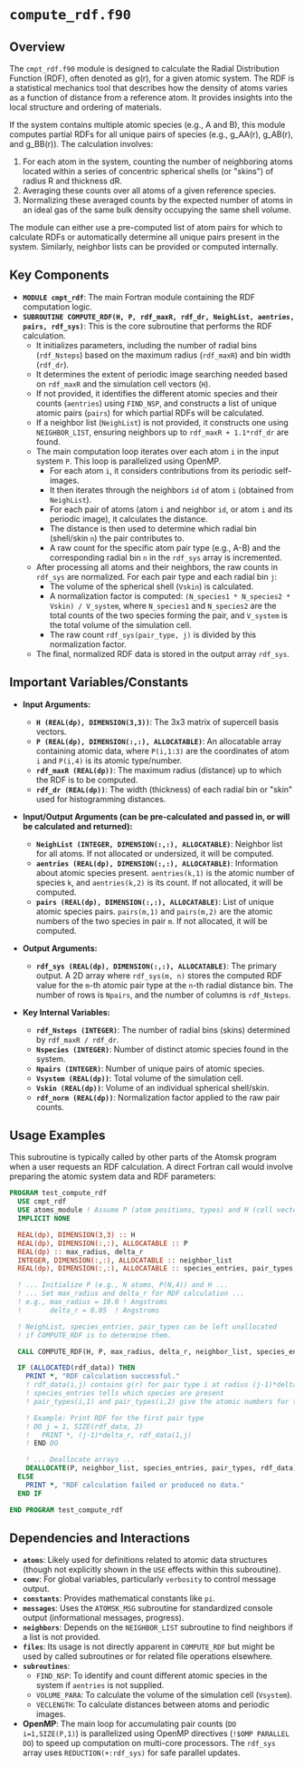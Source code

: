 # `compute_rdf.f90`

## Overview

The `cmpt_rdf.f90` module is designed to calculate the Radial Distribution Function (RDF), often denoted as g(r), for a given atomic system. The RDF is a statistical mechanics tool that describes how the density of atoms varies as a function of distance from a reference atom. It provides insights into the local structure and ordering of materials.

If the system contains multiple atomic species (e.g., A and B), this module computes partial RDFs for all unique pairs of species (e.g., g_AA(r), g_AB(r), and g_BB(r)). The calculation involves:
1.  For each atom in the system, counting the number of neighboring atoms located within a series of concentric spherical shells (or "skins") of radius R and thickness dR.
2.  Averaging these counts over all atoms of a given reference species.
3.  Normalizing these averaged counts by the expected number of atoms in an ideal gas of the same bulk density occupying the same shell volume.

The module can either use a pre-computed list of atom pairs for which to calculate RDFs or automatically determine all unique pairs present in the system. Similarly, neighbor lists can be provided or computed internally.

## Key Components

- **`MODULE cmpt_rdf`**: The main Fortran module containing the RDF computation logic.
- **`SUBROUTINE COMPUTE_RDF(H, P, rdf_maxR, rdf_dr, NeighList, aentries, pairs, rdf_sys)`**: This is the core subroutine that performs the RDF calculation.
    - It initializes parameters, including the number of radial bins (`rdf_Nsteps`) based on the maximum radius (`rdf_maxR`) and bin width (`rdf_dr`).
    - It determines the extent of periodic image searching needed based on `rdf_maxR` and the simulation cell vectors (`H`).
    - If not provided, it identifies the different atomic species and their counts (`aentries`) using `FIND_NSP`, and constructs a list of unique atomic pairs (`pairs`) for which partial RDFs will be calculated.
    - If a neighbor list (`NeighList`) is not provided, it constructs one using `NEIGHBOR_LIST`, ensuring neighbors up to `rdf_maxR + 1.1*rdf_dr` are found.
    - The main computation loop iterates over each atom `i` in the input system `P`. This loop is parallelized using OpenMP.
        - For each atom `i`, it considers contributions from its periodic self-images.
        - It then iterates through the neighbors `id` of atom `i` (obtained from `NeighList`).
        - For each pair of atoms (atom `i` and neighbor `id`, or atom `i` and its periodic image), it calculates the distance.
        - The distance is then used to determine which radial bin (shell/skin `n`) the pair contributes to.
        - A raw count for the specific atom pair type (e.g., A-B) and the corresponding radial bin `n` in the `rdf_sys` array is incremented.
    - After processing all atoms and their neighbors, the raw counts in `rdf_sys` are normalized. For each pair type and each radial bin `j`:
        - The volume of the spherical shell (`Vskin`) is calculated.
        - A normalization factor is computed: `(N_species1 * N_species2 * Vskin) / V_system`, where `N_species1` and `N_species2` are the total counts of the two species forming the pair, and `V_system` is the total volume of the simulation cell.
        - The raw count `rdf_sys(pair_type, j)` is divided by this normalization factor.
    - The final, normalized RDF data is stored in the output array `rdf_sys`.

## Important Variables/Constants

*   **Input Arguments:**
    - **`H (REAL(dp), DIMENSION(3,3))`**: The 3x3 matrix of supercell basis vectors.
    - **`P (REAL(dp), DIMENSION(:,:), ALLOCATABLE)`**: An allocatable array containing atomic data, where `P(i,1:3)` are the coordinates of atom `i` and `P(i,4)` is its atomic type/number.
    - **`rdf_maxR (REAL(dp))`**: The maximum radius (distance) up to which the RDF is to be computed.
    - **`rdf_dr (REAL(dp))`**: The width (thickness) of each radial bin or "skin" used for histogramming distances.

*   **Input/Output Arguments (can be pre-calculated and passed in, or will be calculated and returned):**
    - **`NeighList (INTEGER, DIMENSION(:,:), ALLOCATABLE)`**: Neighbor list for all atoms. If not allocated or undersized, it will be computed.
    - **`aentries (REAL(dp), DIMENSION(:,:), ALLOCATABLE)`**: Information about atomic species present. `aentries(k,1)` is the atomic number of species `k`, and `aentries(k,2)` is its count. If not allocated, it will be computed.
    - **`pairs (REAL(dp), DIMENSION(:,:), ALLOCATABLE)`**: List of unique atomic species pairs. `pairs(m,1)` and `pairs(m,2)` are the atomic numbers of the two species in pair `m`. If not allocated, it will be computed.

*   **Output Arguments:**
    - **`rdf_sys (REAL(dp), DIMENSION(:,:), ALLOCATABLE)`**: The primary output. A 2D array where `rdf_sys(m, n)` stores the computed RDF value for the `m`-th atomic pair type at the `n`-th radial distance bin. The number of rows is `Npairs`, and the number of columns is `rdf_Nsteps`.

*   **Key Internal Variables:**
    - **`rdf_Nsteps (INTEGER)`**: The number of radial bins (skins) determined by `rdf_maxR / rdf_dr`.
    - **`Nspecies (INTEGER)`**: Number of distinct atomic species found in the system.
    - **`Npairs (INTEGER)`**: Number of unique pairs of atomic species.
    - **`Vsystem (REAL(dp))`**: Total volume of the simulation cell.
    - **`Vskin (REAL(dp))`**: Volume of an individual spherical shell/skin.
    - **`rdf_norm (REAL(dp))`**: Normalization factor applied to the raw pair counts.

## Usage Examples

This subroutine is typically called by other parts of the Atomsk program when a user requests an RDF calculation. A direct Fortran call would involve preparing the atomic system data and RDF parameters:

```fortran
PROGRAM test_compute_rdf
  USE cmpt_rdf
  USE atoms_module ! Assume P (atom positions, types) and H (cell vectors) are defined
  IMPLICIT NONE

  REAL(dp), DIMENSION(3,3) :: H
  REAL(dp), DIMENSION(:,:), ALLOCATABLE :: P
  REAL(dp) :: max_radius, delta_r
  INTEGER, DIMENSION(:,:), ALLOCATABLE :: neighbor_list
  REAL(dp), DIMENSION(:,:), ALLOCATABLE :: species_entries, pair_types, rdf_data

  ! ... Initialize P (e.g., N atoms, P(N,4)) and H ...
  ! ... Set max_radius and delta_r for RDF calculation ...
  ! e.g., max_radius = 10.0 ! Angstroms
  !       delta_r = 0.05  ! Angstroms

  ! NeighList, species_entries, pair_types can be left unallocated
  ! if COMPUTE_RDF is to determine them.

  CALL COMPUTE_RDF(H, P, max_radius, delta_r, neighbor_list, species_entries, pair_types, rdf_data)

  IF (ALLOCATED(rdf_data)) THEN
    PRINT *, "RDF calculation successful."
    ! rdf_data(i,j) contains g(r) for pair type i at radius (j-1)*delta_r
    ! species_entries tells which species are present
    ! pair_types(i,1) and pair_types(i,2) give the atomic numbers for the i-th pair type

    ! Example: Print RDF for the first pair type
    ! DO j = 1, SIZE(rdf_data, 2)
    !   PRINT *, (j-1)*delta_r, rdf_data(1,j)
    ! END DO

    ! ... Deallocate arrays ...
    DEALLOCATE(P, neighbor_list, species_entries, pair_types, rdf_data)
  ELSE
    PRINT *, "RDF calculation failed or produced no data."
  END IF

END PROGRAM test_compute_rdf
```

## Dependencies and Interactions

- **`atoms`**: Likely used for definitions related to atomic data structures (though not explicitly shown in the `USE` effects within this subroutine).
- **`comv`**: For global variables, particularly `verbosity` to control message output.
- **`constants`**: Provides mathematical constants like `pi`.
- **`messages`**: Uses the `ATOMSK_MSG` subroutine for standardized console output (informational messages, progress).
- **`neighbors`**: Depends on the `NEIGHBOR_LIST` subroutine to find neighbors if a list is not provided.
- **`files`**: Its usage is not directly apparent in `COMPUTE_RDF` but might be used by called subroutines or for related file operations elsewhere.
- **`subroutines`**:
    - `FIND_NSP`: To identify and count different atomic species in the system if `aentries` is not supplied.
    - `VOLUME_PARA`: To calculate the volume of the simulation cell (`Vsystem`).
    - `VECLENGTH`: To calculate distances between atoms and periodic images.
- **OpenMP**: The main loop for accumulating pair counts (`DO i=1,SIZE(P,1)`) is parallelized using OpenMP directives (`!$OMP PARALLEL DO`) to speed up computation on multi-core processors. The `rdf_sys` array uses `REDUCTION(+:rdf_sys)` for safe parallel updates.
